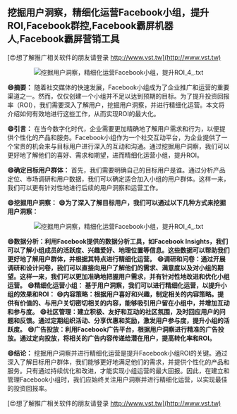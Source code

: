 ## **挖掘用户洞察，精细化运营Facebook小组，提升ROI,Facebook群控,Facebook霸屏机器人,Facebook霸屏营销工具**

[😍想了解推广相关软件的朋友请登录 http://www.vst.tw](http://www.vst.tw)

 <center><img src="https://vst.tw/MP4/tuiguang/png/1.png" alt="挖掘用户洞察，精细化运营Facebook小组，提升ROI_4_.txt"></center>

**😄摘要：**
随着社交媒体的快速发展，Facebook小组成为了企业推广和运营的重要渠道之一。然而，仅仅创建一个小组并不足以达到预期的目标。为了提升投资回报率（ROI），我们需要深入了解用户，挖掘用户洞察，并进行精细化运营。本文将介绍如何有效地进行这些工作，从而实现ROI的最大化。

**😄引言：**
在当今数字化时代，企业需要更加精确地了解用户需求和行为，以便提供个性化的产品和服务。Facebook小组作为一个社交互动平台，为企业提供了一个宝贵的机会来与目标用户进行深入的互动和沟通。通过挖掘用户洞察，我们可以更好地了解他们的喜好、需求和期望，进而精细化运营小组，提升ROI。

**😄确定目标用户群体：**
首先，我们需要明确自己的目标用户是谁。通过分析产品定位、市场调研和用户数据，我们可以确定适合加入小组的用户群体。这样一来，我们可以更有针对性地进行后续的用户洞察和运营工作。

**😄挖掘用户洞察：**
**😄为了深入了解目标用户，我们可以通过以下几种方式来挖掘用户洞察：**

 <center><img src="https://vst.tw/MP4/tuiguang/png/4.png" alt="挖掘用户洞察，精细化运营Facebook小组，提升ROI_4_.txt"></center>

**😄数据分析：利用Facebook提供的数据分析工具，如Facebook Insights，我们可以了解小组成员的活跃度、兴趣爱好、地理位置等信息。这些数据可以帮助我们更好地了解用户群体，并根据其特点进行精细化运营。**
**😄调研和问卷：通过开展调研和设计问卷，我们可以直接向用户了解他们的需求、满意度以及对小组的期望。这样一来，我们可以更加准确地把握用户需求，并有针对性地改进和优化小组运营。**
**😄精细化运营小组： 基于用户洞察，我们可以进行精细化运营，以提升小组的效果和ROI：**
**😄内容策略：根据用户喜好和兴趣，制定相关的内容策略。提供有价值的、与用户关切密切相关的内容，能够吸引用户留在小组中，并增加互动和参与度。**
**😄社区管理：建立积极、友好和互动的社区氛围，及时回应用户的问题和反馈。通过定期组织活动、分享优惠和奖励，激发用户参与度，提升小组的活跃度。**
**😄广告投放：利用Facebook广告平台，根据用户洞察进行精准的广告投放。通过定向投放，将相关的广告内容传递给潜在用户，提高转化率和ROI。**

**😄结论：**
挖掘用户洞察并进行精细化运营是提升Facebook小组ROI的关键。通过深入了解目标用户群体，我们能够更好地满足他们的需求，并提供个性化的产品和服务。只有通过持续优化和改进，才能实现小组运营的最大回报。因此，在建立和管理Facebook小组时，我们应始终关注用户洞察并进行精细化运营，以实现最佳的投资回报率。

[😍想了解推广相关软件的朋友请登录 http://www.vst.tw](http://www.vst.tw)



